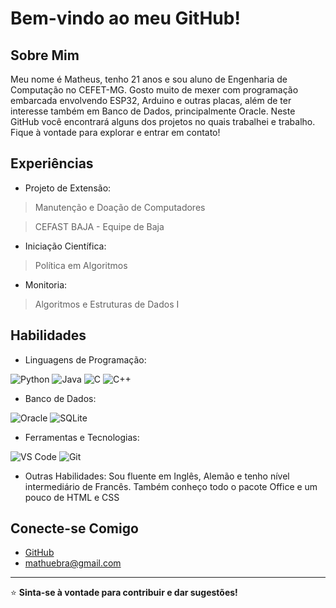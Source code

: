 # Bem-vindo ao meu GitHub!

## Sobre Mim

Meu nome é Matheus, tenho 21 anos e sou aluno de Engenharia de Computação no CEFET-MG. Gosto muito de mexer com programação embarcada envolvendo ESP32, Arduino e outras placas, além de ter interesse também em Banco de Dados, principalmente Oracle. Neste GitHub você encontrará alguns dos projetos no quais trabalhei e trabalho. Fique à vontade para explorar e entrar em contato!

## Experiências

- Projeto de Extensão: 
> Manutenção e Doação de Computadores

> CEFAST BAJA - Equipe de Baja

- Iniciação Científica:
> Política em Algoritmos

- Monitoria:
> Algoritmos e Estruturas de Dados I

## Habilidades

- Linguagens de Programação: 

![Python](https://img.shields.io/badge/Python-3776AB?style=for-the-badge&logo=python&logoColor=white) 
![Java](https://img.shields.io/badge/Java-007396?style=for-the-badge&logo=java&logoColor=white)
![C](https://img.shields.io/badge/C-A8B9CC?style=for-the-badge&logo=c&logoColor=white)
![C++](https://img.shields.io/badge/C%2B%2B-00599C?style=for-the-badge&logo=c%2B%2B&logoColor=white)

- Banco de Dados:

![Oracle](https://img.shields.io/badge/Oracle-F80000?style=for-the-badge&logo=oracle&logoColor=white)
![SQLite](https://img.shields.io/badge/SQLite-003B57?style=for-the-badge&logo=sqlite&logoColor=white)


- Ferramentas e Tecnologias: 

![VS Code](https://img.shields.io/badge/VS%20Code-007ACC?style=for-the-badge&logo=visual-studio-code&logoColor=white) ![Git](https://img.shields.io/badge/Git-F05032?style=for-the-badge&logo=git&logoColor=white)
- Outras Habilidades: Sou fluente em Inglês, Alemão e tenho nível intermediário de Francês. Também conheço todo o pacote Office e um pouco de HTML e CSS

## Conecte-se Comigo

- [GitHub](https://github.com/mathuebra)
- mathuebra@gmail.com

---

⭐️ **Sinta-se à vontade para contribuir e dar sugestões!**
